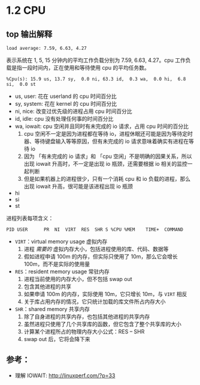 # 1.2 CPU

## top 输出解释

    load average: 7.59, 6.63, 4.27

表示系统在 1, 5, 15 分钟内的平均工作负载分别为 7.59, 6.63, 4.27。cpu 工作负载是指一段时间内，正在使用和等待使用 cpu 的平均任务数。

    %Cpu(s): 15.9 us, 13.7 sy,  0.0 ni, 63.3 id,  0.3 wa,  0.0 hi,  6.8 si,  0.0 st

* us, user: 花在 userland 的 cpu 时间百分比
* sy, system: 花在 kernel 的 cpu 时间百分比
* ni, nice: 改变过优先级的进程占用 cpu 时间百分比
* id, idle: cpu 没有处理任何事的时间百分比
* wa, iowait: cpu 空闲并且同时有未完成的 io 请求，占用 cpu 时间的百分比
    1. cpu 空闲不一定是因为进程都在等待 io，进程休眠还可能是因为等待定时器、等待键盘输入等等原因，但有未完成的 io 请求意味着确实有进程在等待 io
    2. 因为 「有未完成的 io 请求」和 「cpu 空闲」不是明确的因果关系，所以出现 iowait 升高时，不一定是出现 io 瓶颈，还需要根据 io 相关的监控一起判断
    3. 但是如果机器上的进程很少，只有一个消耗 cpu 和 io 负载的进程，那么出现 iowait 升高，很可能是该进程出现 io 瓶颈
* hi
* si
* st

进程列表每项含义：

    PID USER      PR  NI  VIRT  RES  SHR S %CPU %MEM    TIME+  COMMAND

* `VIRT`：virtual memory usage 虚拟内存
    1. 进程 *需要的* 虚拟内存大小，包括进程使用的库、代码、数据等
    2. 假如进程申请 100m 的内存，但实际只使用了 10m，那么它会增长 100m，而不是实际的使用量
* `RES`：resident memory usage 常驻内存
    1. 进程当前使用的内存大小，但不包括 swap out
    2. 包含其他进程的共享
    3. 如果申请 100m 的内存，实际使用 10m，它只增长 10m，与 `VIRT` 相反
    4. 关于库占用内存的情况，它只统计加载的库文件所占内存大小
* `SHR`：shared memory 共享内存
    1. 除了自身进程的共享内存，也包括其他进程的共享内存
    2. 虽然进程只使用了几个共享库的函数，但它包含了整个共享库的大小
    3. 计算某个进程所占的物理内存大小公式：RES – SHR
    4. swap out 后，它将会降下来

## 参考：

- 理解 IOWAIT: http://linuxperf.com/?p=33

